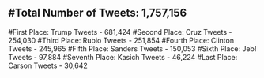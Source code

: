 #Total Number of Tweets: 1,757,156 
---
#First Place: Trump Tweets - 681,424
#Second Place: Cruz Tweets - 254,030
#Third Place: Rubio Tweets - 251,854
#Fourth Place: Clinton Tweets - 245,965
#Fifth Place: Sanders Tweets - 150,053
#Sixth Place: Jeb! Tweets - 97,884
#Seventh Place: Kasich Tweets - 46,224
#Last Place: Carson Tweets - 30,642
